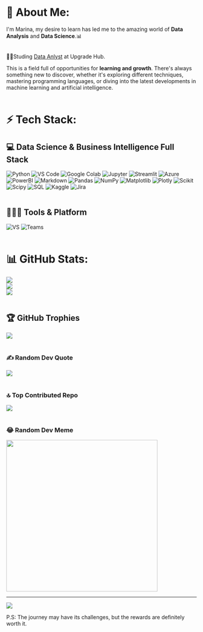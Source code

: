 # 💫 About Me:
I'm Marina, my desire to learn has led me to the amazing world of **Data Analysis** and **Data Science**.📊<br><br>

👩‍🎓Studing [Data Anlyst](https://www.upgrade-hub.com/bootcamp/curso-data-analytics/) at Upgrade Hub.

This is a field full of opportunities for **learning and growth**. There's always something new to discover, whether it's exploring different techniques, mastering programming languages, or diving into the latest developments in machine learning and artificial intelligence. <br/><br>

# ⚡ Tech Stack:<br/> 
## 💻 Data Science & Business Intelligence Full Stack <br>
 ![Python](https://img.shields.io/badge/python-3670A0?style=for-the-badge&logo=python&logoColor=ffdd54) 
 ![VS Code](https://img.shields.io/badge/Visual_Studio_Code-0078D4?style=for-the-badge&logo=visual%20studio%20code&logoColor=white)
 ![Google Colab](https://img.shields.io/badge/Colab-F9AB00?style=for-the-badge&logo=googlecolab&color=525252)
 ![Jupyter](https://img.shields.io/badge/Jupyter-F37626.svg?&style=for-the-badge&logo=Jupyter&logoColor=white)
 ![Streamlit](https://img.shields.io/badge/Streamlit-FF4B4B.svg?style=for-the-badge&logo=Streamlit&logoColor=white)
 ![Azure](https://img.shields.io/badge/Azure_DevOps-0078D7?style=for-the-badge&logo=azure-devops&logoColor=white)
 ![PowerBI](https://img.shields.io/badge/PowerBI-F2C811?style=for-the-badge&logo=Power%20BI&logoColor=white)
 ![Markdown](https://img.shields.io/badge/markdown-%23000000.svg?style=for-the-badge&logo=markdown&logoColor=white)
 ![Pandas](https://img.shields.io/badge/pandas-%23150458.svg?style=for-the-badge&logo=pandas&logoColor=white) 
 ![NumPy](https://img.shields.io/badge/numpy-%23013243.svg?style=for-the-badge&logo=numpy&logoColor=white) 
 ![Matplotlib](https://img.shields.io/badge/Matplotlib-%23ffffff.svg?style=for-the-badge&logo=Matplotlib&logoColor=black) 
 ![Plotly](https://img.shields.io/badge/Plotly-%233F4F75.svg?style=for-the-badge&logo=plotly&logoColor=white) 
 ![Scikit](https://img.shields.io/badge/scikitlearn-F7931E.svg?style=for-the-badge&logo=scikit-learn&logoColor=white)
 ![Scipy](https://img.shields.io/badge/SciPy-%230C55A5.svg?style=for-the-badge&logo=scipy&logoColor=%white)
 ![SQL](https://img.shields.io/badge/MySQL-005C84?style=for-the-badge&logo=mysql&logoColor=white)
 ![Kaggle](https://img.shields.io/badge/Kaggle-035a7d?style=for-the-badge&logo=kaggle&logoColor=white)
![Jira](https://img.shields.io/badge/Jira-0052CC?style=for-the-badge&logo=Jira&logoColor=white)
 <br><br>

 ## 🧑🏻‍💻 Tools & Platform <br>
 ![VS](https://img.shields.io/badge/Visual_Studio-5C2D91?style=for-the-badge&logo=visual%20studio&logoColor=white)
 ![Teams](https://img.shields.io/badge/Microsoft_Teams-6264A7?style=for-the-badge&logo=microsoft-teams&logoColor=white) <br><br>

  
# 📊 GitHub Stats:<br/>
![](https://github-readme-stats.vercel.app/api?username=MarinaSchluter&theme=dark&hide_border=false&include_all_commits=false&count_private=false)<br/>
![](https://github-readme-streak-stats.herokuapp.com/?user=MarinaSchluter&theme=dark&hide_border=false)<br/>
![](https://github-readme-stats.vercel.app/api/top-langs/?username=MarinaSchluter&theme=dark&hide_border=false&include_all_commits=false&count_private=false&layout=compact)<br><br>

## 🏆 GitHub Trophies <br>
![](https://github-profile-trophy.vercel.app/?username=MarinaSchluter&theme=radical&no-frame=false&no-bg=true&margin-w=4)<br><br>

### ✍️ Random Dev Quote <br>
![](https://quotes-github-readme.vercel.app/api?type=horizontal&theme=radical) <br><br>

### 🔝 Top Contributed Repo <br>
![](https://github-contributor-stats.vercel.app/api?username=MarinaSchluter&limit=5&theme=dark&combine_all_yearly_contributions=true)<br><br>

### 😂 Random Dev Meme <br>
<img src='https://randommeme-five.vercel.app/' style="height: 400px;"/>

---
[![](https://visitcount.itsvg.in/api?id=MarinaSchluter&icon=0&color=0)](https://visitcount.itsvg.in)

P.S: The journey may have its challenges, but the rewards are definitely worth it. 

<!-- Proudly created with GPRM ( https://gprm.itsvg.in ) -->










